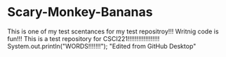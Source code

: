 # Scary-Monkey-Bananas
This is one of my test scentances for my test repositroy!!!
Writnig code is fun!!!
This is a test repository for CSCI221!!!!!!!!!!!!!!!!!!
System.out.println("WORDS!!!!!!!");
"Edited from GitHub Desktop" 